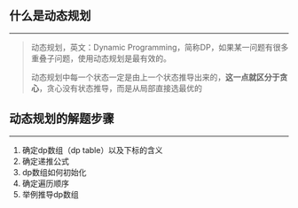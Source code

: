 ## 什么是动态规划

****

>动态规划，英文：Dynamic Programming，简称DP，如果某一问题有很多重叠子问题，使用动态规划是最有效的。
>
>动态规划中每一个状态一定是由上一个状态推导出来的，**这一点就区分于贪心**，贪心没有状态推导，而是从局部直接选最优的

## 动态规划的解题步骤

***

1. 确定dp数组（dp table）以及下标的含义
2. 确定递推公式
3. dp数组如何初始化
4. 确定遍历顺序
5. 举例推导dp数组